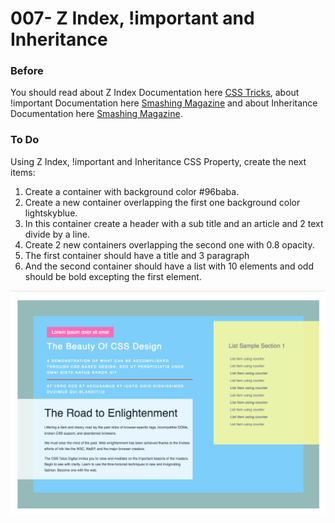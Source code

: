 # 007- Z Index, !important and Inheritance

### Before 
You should read about Z Index Documentation here [CSS Tricks][1], about !important Documentation here [Smashing Magazine][2] and about Inheritance Documentation here [Smashing Magazine][3].

### To Do

Using Z Index, !important and Inheritance CSS Property, create the next items:

1. Create a container with background color #96baba.
2. Create a new container overlapping the first one background color lightskyblue.
3. In this container create a header with a sub title and an article and 2 text divide by a line.
4. Create 2 new containers overlapping the second one with 0.8 opacity.
5. The first container should have a title and 3 paragraph 
6. And the second container should have a list with 10 elements and odd should be bold excepting the first element.

![alt text](solved/Photo-Example.jpg)

 [1]: https://css-tricks.com/almanac/properties/z/z-index/
 [2]: https://www.smashingmagazine.com/2010/11/the-important-css-declaration-how-and-when-to-use-it/
 [3]: https://www.smashingmagazine.com/2016/11/css-inheritance-cascade-global-scope-new-old-worst-best-friends/
